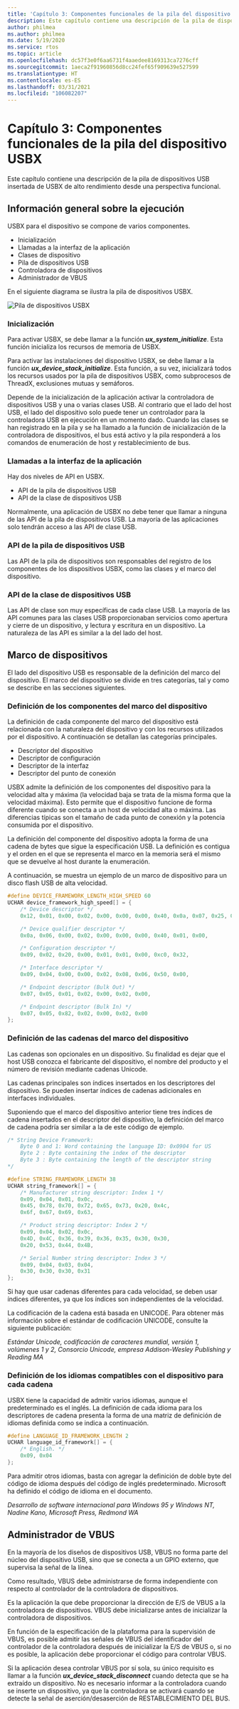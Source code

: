 ```yaml
---
title: 'Capítulo 3: Componentes funcionales de la pila del dispositivo USBX'
description: Este capítulo contiene una descripción de la pila de dispositivos USB insertada de USBX de alto rendimiento desde una perspectiva funcional.
author: philmea
ms.author: philmea
ms.date: 5/19/2020
ms.service: rtos
ms.topic: article
ms.openlocfilehash: dc57f3e0f6aa6731f4aaedee8169313ca7276cff
ms.sourcegitcommit: 1aeca2f91960856d8cc24fef65f909639e527599
ms.translationtype: HT
ms.contentlocale: es-ES
ms.lasthandoff: 03/31/2021
ms.locfileid: "106082207"
---
```

# <a name="chapter-3---functional-components-of-usbx-device-stack"></a>Capítulo 3: Componentes funcionales de la pila del dispositivo USBX

Este capítulo contiene una descripción de la pila de dispositivos USB insertada de USBX de alto rendimiento desde una perspectiva funcional.

## <a name="execution-overview"></a>Información general sobre la ejecución

USBX para el dispositivo se compone de varios componentes.

- Inicialización
- Llamadas a la interfaz de la aplicación
- Clases de dispositivo
- Pila de dispositivos USB
- Controladora de dispositivos
- Administrador de VBUS

En el siguiente diagrama se ilustra la pila de dispositivos USBX.

![Pila de dispositivos USBX](media/usbx-device-stack/usbx-device-stack.png)

### <a name="initialization"></a>Inicialización

Para activar USBX, se debe llamar a la función ***ux_system_initialize***. Esta función inicializa los recursos de memoria de USBX.

Para activar las instalaciones del dispositivo USBX, se debe llamar a la función ***ux_device_stack_initialize***. Esta función, a su vez, inicializará todos los recursos usados por la pila de dispositivos USBX, como subprocesos de ThreadX, exclusiones mutuas y semáforos.

Depende de la inicialización de la aplicación activar la controladora de dispositivos USB y una o varias clases USB. Al contrario que el lado del host USB, el lado del dispositivo solo puede tener un controlador para la controladora USB en ejecución en un momento dado. Cuando las clases se han registrado en la pila y se ha llamado a la función de inicialización de la controladora de dispositivos, el bus está activo y la pila responderá a los comandos de enumeración de host y restablecimiento de bus.

### <a name="application-interface-calls"></a>Llamadas a la interfaz de la aplicación

Hay dos niveles de API en USBX.

- API de la pila de dispositivos USB
- API de la clase de dispositivos USB

Normalmente, una aplicación de USBX no debe tener que llamar a ninguna de las API de la pila de dispositivos USB. La mayoría de las aplicaciones solo tendrán acceso a las API de clase USB.

### <a name="usb-device-stack-apis"></a>API de la pila de dispositivos USB

Las API de la pila de dispositivos son responsables del registro de los componentes de los dispositivos USBX, como las clases y el marco del dispositivo.

### <a name="usb-device-class-apis"></a>API de la clase de dispositivos USB

Las API de clase son muy específicas de cada clase USB. La mayoría de las API comunes para las clases USB proporcionaban servicios como apertura y cierre de un dispositivo, y lectura y escritura en un dispositivo. La naturaleza de las API es similar a la del lado del host.

## <a name="device-framework"></a>Marco de dispositivos

El lado del dispositivo USB es responsable de la definición del marco del dispositivo. El marco del dispositivo se divide en tres categorías, tal y como se describe en las secciones siguientes.

### <a name="definition-of-the-components-of-the-device-framework"></a>Definición de los componentes del marco del dispositivo

La definición de cada componente del marco del dispositivo está relacionada con la naturaleza del dispositivo y con los recursos utilizados por el dispositivo. A continuación se detallan las categorías principales.

- Descriptor del dispositivo
- Descriptor de configuración
- Descriptor de la interfaz
- Descriptor del punto de conexión

USBX admite la definición de los componentes del dispositivo para la velocidad alta y máxima (la velocidad baja se trata de la misma forma que la velocidad máxima). Esto permite que el dispositivo funcione de forma diferente cuando se conecta a un host de velocidad alta o máxima. Las diferencias típicas son el tamaño de cada punto de conexión y la potencia consumida por el dispositivo.

La definición del componente del dispositivo adopta la forma de una cadena de bytes que sigue la especificación USB. La definición es contigua y el orden en el que se representa el marco en la memoria será el mismo que se devuelve al host durante la enumeración.

A continuación, se muestra un ejemplo de un marco de dispositivo para un disco flash USB de alta velocidad.

```c
#define DEVICE_FRAMEWORK_LENGTH_HIGH_SPEED 60
UCHAR device_framework_high_speed[] = {
    /* Device descriptor */
    0x12, 0x01, 0x00, 0x02, 0x00, 0x00, 0x00, 0x40, 0x0a, 0x07, 0x25, 0x40, 0x01, 0x00, 0x01, 0x02, 0x03, 0x01,

    /* Device qualifier descriptor */
    0x0a, 0x06, 0x00, 0x02, 0x00, 0x00, 0x00, 0x40, 0x01, 0x00,

    /* Configuration descriptor */
    0x09, 0x02, 0x20, 0x00, 0x01, 0x01, 0x00, 0xc0, 0x32,

    /* Interface descriptor */
    0x09, 0x04, 0x00, 0x00, 0x02, 0x08, 0x06, 0x50, 0x00,

    /* Endpoint descriptor (Bulk Out) */
    0x07, 0x05, 0x01, 0x02, 0x00, 0x02, 0x00,

    /* Endpoint descriptor (Bulk In) */
    0x07, 0x05, 0x82, 0x02, 0x00, 0x02, 0x00
};
```

### <a name="definition-of-the-strings-of-the-device-framework"></a>Definición de las cadenas del marco del dispositivo

Las cadenas son opcionales en un dispositivo. Su finalidad es dejar que el host USB conozca el fabricante del dispositivo, el nombre del producto y el número de revisión mediante cadenas Unicode.

Las cadenas principales son índices insertados en los descriptores del dispositivo. Se pueden insertar índices de cadenas adicionales en interfaces individuales.

Suponiendo que el marco del dispositivo anterior tiene tres índices de cadena insertados en el descriptor del dispositivo, la definición del marco de cadena podría ser similar a la de este código de ejemplo.

```c
/* String Device Framework:
    Byte 0 and 1: Word containing the language ID: 0x0904 for US
    Byte 2 : Byte containing the index of the descriptor
    Byte 3 : Byte containing the length of the descriptor string
*/

#define STRING_FRAMEWORK_LENGTH 38
UCHAR string_framework[] = {
    /* Manufacturer string descriptor: Index 1 */
    0x09, 0x04, 0x01, 0x0c,
    0x45, 0x78, 0x70, 0x72, 0x65, 0x73, 0x20, 0x4c,
    0x6f, 0x67, 0x69, 0x63,

    /* Product string descriptor: Index 2 */
    0x09, 0x04, 0x02, 0x0c,
    0x4D, 0x4C, 0x36, 0x39, 0x36, 0x35, 0x30, 0x30,
    0x20, 0x53, 0x44, 0x4B,

    /* Serial Number string descriptor: Index 3 */
    0x09, 0x04, 0x03, 0x04,
    0x30, 0x30, 0x30, 0x31
};
```

Si hay que usar cadenas diferentes para cada velocidad, se deben usar índices diferentes, ya que los índices son independientes de la velocidad.

La codificación de la cadena está basada en UNICODE. Para obtener más información sobre el estándar de codificación UNICODE, consulte la siguiente publicación:

*Estándar Unicode, codificación de caracteres mundial, versión 1, volúmenes 1 y 2, Consorcio Unicode, empresa Addison-Wesley Publishing y Reading MA*

### <a name="definition-of-the-languages-supported-by-the-device-for-each-string"></a>Definición de los idiomas compatibles con el dispositivo para cada cadena

USBX tiene la capacidad de admitir varios idiomas, aunque el predeterminado es el inglés. La definición de cada idioma para los descriptores de cadena presenta la forma de una matriz de definición de idiomas definida como se indica a continuación.

```c
#define LANGUAGE_ID_FRAMEWORK_LENGTH 2
UCHAR language_id_framework[] = {
    /* English. */
    0x09, 0x04
};
```

Para admitir otros idiomas, basta con agregar la definición de doble byte del código de idioma después del código de inglés predeterminado. Microsoft ha definido el código de idioma en el documento.

*Desarrollo de software internacional para Windows 95 y Windows NT, Nadine Kano, Microsoft Press, Redmond WA*

## <a name="vbus-manager"></a>Administrador de VBUS

En la mayoría de los diseños de dispositivos USB, VBUS no forma parte del núcleo del dispositivo USB, sino que se conecta a un GPIO externo, que supervisa la señal de la línea.

Como resultado, VBUS debe administrarse de forma independiente con respecto al controlador de la controladora de dispositivos.

Es la aplicación la que debe proporcionar la dirección de E/S de VBUS a la controladora de dispositivos. VBUS debe inicializarse antes de inicializar la controladora de dispositivos.

En función de la especificación de la plataforma para la supervisión de VBUS, es posible admitir las señales de VBUS del identificador del controlador de la controladora después de inicializar la E/S de VBUS o, si no es posible, la aplicación debe proporcionar el código para controlar VBUS.

Si la aplicación desea controlar VBUS por sí sola, su único requisito es llamar a la función ***ux_device_stack_disconnect*** cuando detecta que se ha extraído un dispositivo. No es necesario informar a la controladora cuando se inserte un dispositivo, ya que la controladora se activará cuando se detecte la señal de aserción/desaserción de RESTABLECIMIENTO DEL BUS.
